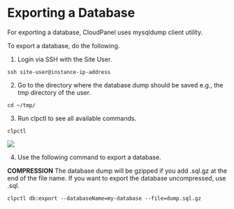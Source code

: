 # Exporting a Database

For exporting a database, CloudPanel uses mysqldump client utility.

To export a database, do the following.

 1. Login via SSH with the Site User.

```ssh site-user@instance-ip-address```

 2. Go to the directory where the database dump should be saved e.g., the tmp directory of the user.

```cd ~/tmp/```

 3. Run clpctl to see all available commands.

```clpctl```

![](https://www.cloudpanel.io/docs/v2/img/frontend-area/databases/clpctl-user-commands.png)

 4. Use the following command to export a database.

**COMPRESSION** The database dump will be gzipped if you add .sql.gz at the end of the file name. If you want to export the database uncompressed, use .sql.

```clpctl db:export --databaseName=my-database --file=dump.sql.gz```